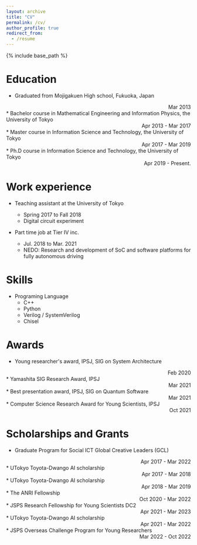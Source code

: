 ```yaml
---
layout: archive
title: "CV"
permalink: /cv/
author_profile: true
redirect_from:
  - /resume
---
```


{% include base_path %}

Education
======
* Graduated from Mojigakuen High school, Fukuoka, Japan
<div style="text-align: right;"> Mar 2013</div>
* Bachelor course in Mathematical Engineering and Information Physics, the University of Tokyo
<div style="text-align: right;">Apr 2013 - Mar 2017</div>
* Master course in Information Science and Technology, the University of Tokyo
 <div style="text-align: right;">Apr 2017 - Mar 2019</div>
* Ph.D course in Information Science and Technology, the University of Tokyo
 <div style="text-align: right;">Apr 2019 - Present.</div>

Work experience
======
* Teaching assistant at the University of Tokyo
  * Spring 2017 to Fall 2018
  * Digital circuit experiment

* Part time job at Tier IV inc.
  * Jul. 2018 to Mar. 2021
  * NEDO: Research and development of SoC and software platforms for fully autonomous driving

Skills
======
* Programing Language
  * C++
  * Python
  * Verilog / SystemVerilog
  * Chisel

<!--
Publications
======

See
  <ul>{% for post in site.publications %}
    {% include archive-single-cv.html %}
  {% endfor %}</ul>
-->

Awards
======
* Young researcher's award, IPSJ, SIG on System Architecture
<div style="text-align: right;"> Feb 2020</div>
* Yamashita SIG Research Award, IPSJ
<div style="text-align: right;"> Mar 2021</div>
* Best presentation award, IPSJ, SIG on Quantum Software
<div style="text-align: right;"> Mar 2021</div>
* Computer Science Research Award for Young Scientists, IPSJ
<div style="text-align: right;"> Oct 2021</div>

Scholarships and Grants
======
* Graduate Program for Social ICT Global Creative Leaders (GCL)
 <div style="text-align: right;">Apr 2017 - Mar 2022</div>
* UTokyo Toyota-Dwango AI scholarship
<div style="text-align: right;">Apr 2017 - Mar 2018</div>
* UTokyo Toyota-Dwango AI scholarship
<div style="text-align: right;">Apr 2018 - Mar 2019</div>
* The ANRI Fellowship
<div style="text-align: right;">Oct 2020 - Mar 2022 </div>
* JSPS Research Fellowship for Young Scientists DC2
<div style="text-align: right;">Apr 2021 - Mar 2023</div>
* UTokyo Toyota-Dwango AI scholarship
<div style="text-align: right;">Apr 2021 - Mar 2022</div>
* JSPS Overseas Challenge Program for Young Researchers
<div style="text-align: right;">Mar 2022 - Oct 2022</div>

